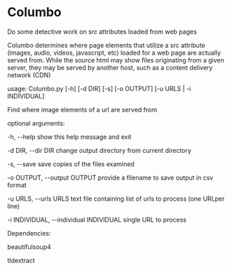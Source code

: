 # Columbo
Do some detective work on src attributes loaded from web pages

Columbo determines where page elements that utilize a src attribute (images, 
audio, videos, javascript, etc) loaded for a web page are actually served 
from.  While the source html may show files originating from a given server, 
they may be served by another host, such as a content delivery network (CDN)

usage: Columbo.py [-h] [-d DIR] [-s] [-o OUTPUT] [-u URLS | -i INDIVIDUAL]

Find where image elements of a url are served from

optional arguments:

  -h, --help                              show this help message and exit
  
  -d DIR, --dir DIR                       change output directory from current directory
  
  -s, --save                              save copies of the files examined
  
  -o OUTPUT, --output OUTPUT              provide a filename to save output in csv format
                        
  -u URLS, --urls URLS                    text file containing list of urls to process (one URLper line)
                        
  -i INDIVIDUAL, --individual INDIVIDUAL  single URL to process

Dependencies:

beautifulsoup4

tldextract

